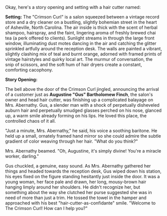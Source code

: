 Okay, here's a story opening and setting with a hair cutter named:

**Setting:** The "Crimson Curl" is a salon squeezed between a vintage record store and a dry cleaner on a bustling, slightly bohemian street in the heart of Asheville, North Carolina. The air inside is thick with the scent of herbal shampoo, hairspray, and the faint, lingering aroma of freshly brewed chai tea (a perk offered to clients). Sunlight streams in through the large front window, illuminating dust motes dancing in the air and catching the glitter sprinkled artfully around the reception desk. The walls are painted a vibrant, slightly clashing mix of teal and burnt orange, adorned with framed prints of vintage hairstyles and quirky local art. The murmur of conversation, the snip of scissors, and the soft hum of hair dryers create a constant, comforting cacophony.

**Story Opening:**

The bell above the door of the Crimson Curl jingled, announcing the arrival of a customer just as **Augustine "Gus" Bartholomew Finch**, the salon's owner and head hair cutter, was finishing up a complicated balayage on Mrs. Abernathy. Gus, a slender man with a shock of perpetually disheveled auburn hair and perpetually smudged glasses perched on his nose, glanced up, a warm smile already forming on his lips. He loved this place, the controlled chaos of it all.

"Just a minute, Mrs. Abernathy," he said, his voice a soothing baritone. He held up a small, ornately framed hand mirror so she could admire the subtle gradient of color weaving through her hair. "What do you think?"

Mrs. Abernathy beamed. "Oh, Augustine, it's simply divine! You're a miracle worker, darling."

Gus chuckled, a genuine, easy sound. As Mrs. Abernathy gathered her things and headed towards the reception desk, Gus wiped down his station, his eyes fixed on the figure standing hesitantly just inside the door. It was a young woman, her face pale and drawn, her long, mousy-brown hair hanging limply around her shoulders. He didn't recognize her, but something about the way she clutched her purse suggested she was in need of more than just a trim. He tossed the towel in the hamper and approached with his best "hair-cutter-as-confidante" smile. "Welcome to The Crimson Curl! How can I help you?"
